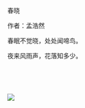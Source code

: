 <html>

       <style>

               body {

                   line-height:30px;

                   background-color:#81ecec;

               }

               #main {

                   text-align: center;

                   position: relative;

                   top: 15%;

                   color: #ffffff;

                   font-size:3rem;

                   line-height:5rem;

               }

               #ad {

                   position: absolute;

                   right: 0px;

                   bottom: 0px;

                   color: #ffffff;

               }

               </style>    

   <body>

       <div id=main>

           春晓</br>

           作者：孟浩然</br>

           春眠不觉晓，处处闻啼鸟。</br>

           夜来风雨声，花落知多少。</br>

       </div>

       <div id=ad>

           <img src="https://yooking.github.io/img/qrcode_for_gh_9ae9c8b0949b_258.jpg"></img>

       </div>

   </body>

</html>
